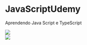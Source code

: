 # JavaScriptUdemy
Aprendendo Java Script e TypeScript 

<div class="flex">
 <div>
   <img src="
https://img.shields.io/badge/JavaScript-F7DF1E?style=for-the-badge&logo=javascript&logoColor=black"/>
 </div>

<div class="m2">
<img src="
https://img.shields.io/badge/TypeScript-007ACC?style=for-the-badge&logo=typescript&logoColor=black"/>
</div>
</div>
